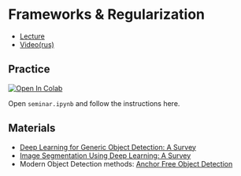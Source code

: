 # Frameworks & Regularization

- [Lecture](https://docs.google.com/presentation/d/19kTDYhXyxJGtvOaJLAXLM6rwwRNKQ42czyObJNxismU/edit?usp=sharing)
- [Video(rus)]()

## Practice

[![Open In Colab](https://colab.research.google.com/assets/colab-badge.svg)](https://drive.google.com/file/d/1oc4Zi3LLc2wJhBl9HyEXwZG43DagPeYp/view?usp=sharing)

Open `seminar.ipynb` and follow the instructions here.

## Materials

- [Deep Learning for Generic Object Detection: A Survey](https://arxiv.org/pdf/1809.02165v1.pdf)
- [Image Segmentation Using Deep Learning: A Survey](https://arxiv.org/pdf/2001.05566.pdf)
- Modern Object Detection methods: [Anchor Free Object Detection](https://www.slideshare.net/yuhuang/anchor-free-object-detection-by-deep-learning)